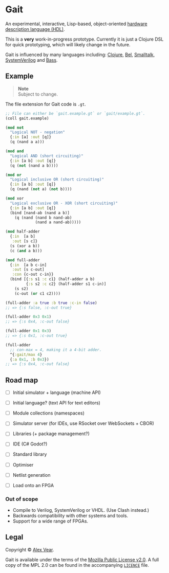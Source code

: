 # Gait

An experimental, interactive, Lisp-based, object-oriented [hardware description language (HDL)][HDL].

This is a **very** work-in-progress prototype.  Currently it is just a Clojure DSL for quick prototyping, which will likely change in the future.

Gait is influenced by many languages including: [Clojure][], [Bel][], [Smalltalk][], [SystemVerilog][] and [Bass][].

[Clojure]: https://clojure.org
[Bel]: http://www.paulgraham.com/bel.html
[Smalltalk]: https://en.wikipedia.org/wiki/Smalltalk
[SystemVerilog]: https://en.wikipedia.org/wiki/SystemVerilog
[Bass]: https://github.com/vito/bass


## Example

> **Note**<br>
> Subject to change.

The file extension for Gait code is `.gt`.

```clojure
;; File can either be `gait.example.gt` or `gait/example.gt`.
(coll gait.example)

(mod not
  "Logical NOT - negation"
  {:in [a] :out [q]}
  (q (nand a a)))

(mod and
  "Logical AND (short circuiting)"
  {:in [a b] :out [q]}
  (q (not (nand a b))))

(mod or
  "Logical inclusive OR (short circuiting)"
  {:in [a b] :out [q]}
  (q (nand (not a) (not b))))

(mod xor
  "Logical exclusive OR - XOR (short circuiting)"
  {:in [a b] :out [q]}
  (bind [nand-ab (nand a b)]
    (q (nand (nand b nand-ab)
             (nand a nand-ab)))))

(mod half-adder
  {:in  [a b]
   :out [s c]}
  (s (xor a b))
  (c (and a b)))

(mod full-adder
  {:in  [a b c-in]
   :out [s c-out]
   :con {c-out c-in}}
  (bind [{:s s1 :c c1} (half-adder a b)
         {:s s2 :c c2} (half-adder s1 c-in)]
    (s s2)
    (c-out (or c1 c2))))

(full-adder :a true :b true :c-in false)
;; => {:s false, :c-out true}

(full-adder 0x3 0x1)
;; => {:s 0x4, :c-out false}

(full-adder 0x1 0x3)
;; => {:s 0x1, :c-out true}

(full-adder
  ;; con-max = 4, making it a 4-bit adder.
  ^{:gait/max 4}
  {:a 0x1, :b 0x3})
;; => {:s 0x4, :c-out false}
```

[HDL]: https://en.wikipedia.org/wiki/Hardware_description_language


## Road map

- [ ] Initial simulator + language (machine API)
- [ ] Initial language? (text API for text editors)
- [ ] Module collections (namespaces)
- [ ] Simulator server (for IDEs, use RSocket over WebSockets + CBOR)
- [ ] Libraries (+ package management?)
- [ ] IDE (C# Godot?)
- [ ] Standard library
- [ ] Optimiser
- [ ] Netlist generation
- [ ] Load onto an FPGA


### Out of scope

- Compile to Verilog, SystemVerilog or VHDL.  (Use Clash instead.)
- Backwards compatibility with other systems and tools.
- Support for a wide range of FPGAs.


## Legal

Copyright © [Alex Vear](https://www.alexvear.com).

Gait is available under the terms of the [Mozilla Public License v2.0](https://www.mozilla.org/en-US/MPL/2.0/).  A full copy of the MPL 2.0 can be found in the accompanying [`LICENCE`](/LICENCE) file.

